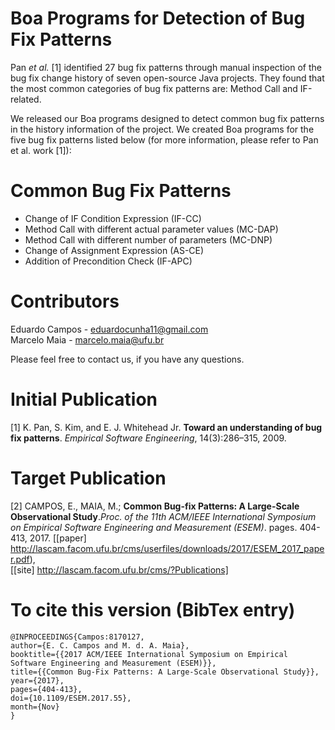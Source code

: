 # Boa Programs for Detection of Bug Fix Patterns 

Pan <i>et al.</i> [1] identified 27 bug fix patterns through manual inspection of the bug fix change history of seven open-source Java projects. They found that the most common categories of bug fix patterns are: Method Call and IF-related. 

We released our Boa programs designed to detect common bug fix patterns in the history information of the project.
We created Boa programs for the five bug fix patterns listed below (for more information, please refer to Pan et al. work [1]):

# Common Bug Fix Patterns

- Change of IF Condition Expression (IF-CC) <br>
- Method Call with different actual parameter values (MC-DAP) <br>
- Method Call with different number of parameters (MC-DNP) <br>
- Change of Assignment Expression (AS-CE) <br>
- Addition of Precondition Check (IF-APC) <br>

# Contributors

Eduardo Campos - eduardocunha11@gmail.com <br>
Marcelo Maia - marcelo.maia@ufu.br <br> 

Please feel free to contact us, if you have any questions.

# Initial Publication

[1] K. Pan, S. Kim, and E. J. Whitehead Jr. <b>Toward an understanding of bug fix patterns</b>. 
<i>Empirical Software Engineering</i>, 14(3):286–315, 2009.

# Target Publication

[2] CAMPOS, E.,  MAIA, M.; <b>Common Bug-fix Patterns: A Large-Scale Observational Study</b>.<i>Proc. of the 11th ACM/IEEE International Symposium on Empirical Software Engineering and Measurement (ESEM)</i>. pages. 404-413, 2017. 
[[paper] http://lascam.facom.ufu.br/cms/userfiles/downloads/2017/ESEM_2017_paper.pdf), <br>
[[site] http://lascam.facom.ufu.br/cms/?Publications]

# To cite this version (BibTex entry)

```
@INPROCEEDINGS{Campos:8170127, 
author={E. C. Campos and M. d. A. Maia}, 
booktitle={{2017 ACM/IEEE International Symposium on Empirical Software Engineering and Measurement (ESEM)}}, 
title={{Common Bug-Fix Patterns: A Large-Scale Observational Study}}, 
year={2017}, 
pages={404-413}, 
doi={10.1109/ESEM.2017.55}, 
month={Nov}
}
```
